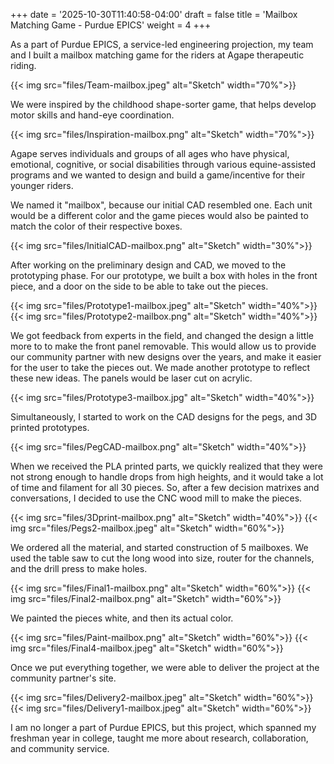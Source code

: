 +++
date = '2025-10-30T11:40:58-04:00'
draft = false
title = 'Mailbox Matching Game - Purdue EPICS'
weight = 4
+++

As a part of Purdue EPICS, a service-led engineering projection, my team and I built a mailbox matching game for the riders at Agape therapeutic riding. 

{{< img src="files/Team-mailbox.jpeg" alt="Sketch" width="70%">}}

We were inspired by the childhood shape-sorter game, that helps develop motor skills and hand-eye coordination. 

{{< img src="files/Inspiration-mailbox.png" alt="Sketch" width="70%">}}

Agape serves individuals and groups of all ages who have physical, emotional, cognitive, or social disabilities through various equine-assisted programs and we wanted to design and build a game/incentive for their younger riders. 

We named it "mailbox", because our initial CAD resembled one. Each unit would be a different color and the game pieces would also be painted to match the color of their respective boxes. 

{{< img src="files/InitialCAD-mailbox.png" alt="Sketch" width="30%">}}

After working on the preliminary design and CAD, we moved to the prototyping phase. For our prototype, we built a box with holes in the front piece, and a door on the side to be able to take out the pieces. 

{{< img src="files/Prototype1-mailbox.jpeg" alt="Sketch" width="40%">}}
{{< img src="files/Prototype2-mailbox.png" alt="Sketch" width="40%">}}

We got feedback from experts in the field, and changed the design a little more to to make the front panel removable. This would allow us to provide our community partner with new designs over the years, and make it easier for the user to take the pieces out. We made another prototype to reflect these new ideas. The panels would be laser cut on acrylic. 

{{< img src="files/Prototype3-mailbox.jpg" alt="Sketch" width="40%">}}

Simultaneously, I started to work on the CAD designs for the pegs, and 3D printed prototypes.

{{< img src="files/PegCAD-mailbox.png" alt="Sketch" width="40%">}}

When we received the PLA printed parts, we quickly realized that they were not strong enough to handle drops from high heights, and it would take a lot of time and filament for all 30 pieces. So, after a few decision matrixes and conversations, I decided to use the CNC wood mill to make the pieces. 

{{< img src="files/3Dprint-mailbox.png" alt="Sketch" width="40%">}}
{{< img src="files/Pegs2-mailbox.jpeg" alt="Sketch" width="60%">}}

We ordered all the material, and started construction of 5 mailboxes. We used the table saw to cut the long wood into size, router for the channels, and the drill press to make holes.  

{{< img src="files/Final1-mailbox.png" alt="Sketch" width="60%">}}
{{< img src="files/Final2-mailbox.png" alt="Sketch" width="60%">}}

We painted the pieces white, and then its actual color. 

{{< img src="files/Paint-mailbox.png" alt="Sketch" width="60%">}}
{{< img src="files/Final4-mailbox.jpeg" alt="Sketch" width="60%">}}

Once we put everything together, we were able to deliver the project at the community partner's site. 

{{< img src="files/Delivery2-mailbox.jpeg" alt="Sketch" width="60%">}}
{{< img src="files/Delivery1-mailbox.jpeg" alt="Sketch" width="60%">}}

I am no longer a part of Purdue EPICS, but this project, which spanned my freshman year in college, taught me more about research, collaboration, and community service. 

